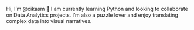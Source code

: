 Hi, I’m @cikasm 👋 I am currently learning Python and looking to collaborate on Data Analytics projects. I’m also a puzzle lover and enjoy translating complex data into visual narratives.
<!---
cikasm/cikasm is a ✨ special ✨ repository because its `README.md` (this file) appears on your GitHub profile.
You can click the Preview link to take a look at your changes.
--->
